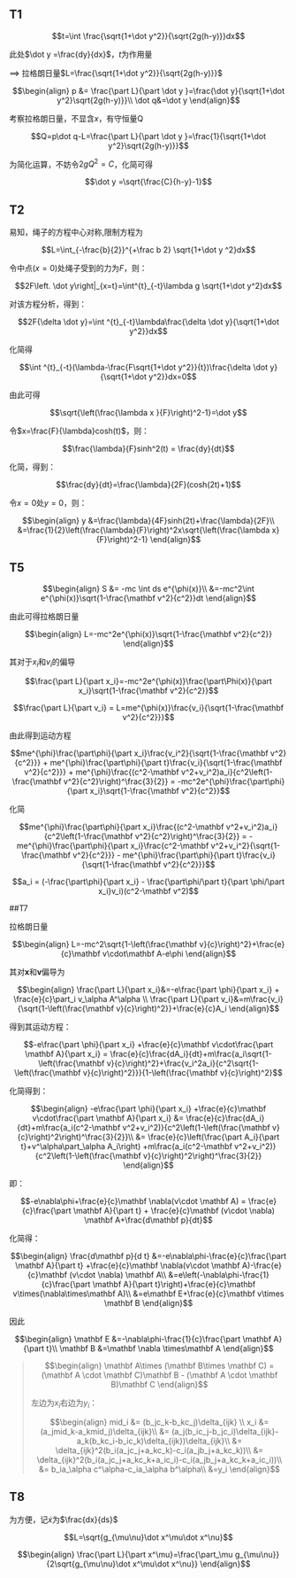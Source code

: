 ## T1

```math
t=\int \frac{\sqrt{1+\dot y^2}}{\sqrt{2g(h-y)}}dx
```

此处$\dot y =\frac{dy}{dx}$，$t$为作用量

$\implies$	拉格朗日量$L=\frac{\sqrt{1+\dot y^2}}{\sqrt{2g(h-y)}}$

```math
\begin{align}
p &= \frac{\part L}{\part \dot y }=\frac{\dot y}{\sqrt{1+\dot y^2}\sqrt{2g(h-y)}}\\
\dot q&=\dot y
\end{align}
```

考察拉格朗日量，不显含$x$，有守恒量Q

```math
Q=p\dot q-L=\frac{\part L}{\part \dot y }=\frac{1}{\sqrt{1+\dot y^2}\sqrt{2g(h-y)}}
```

为简化运算，不妨令$2gQ^2=C$，化简可得

```math
\dot y =\sqrt{\frac{C}{h-y}-1}
```



## T2

易知，绳子的方程中心对称,限制方程为

```math
L=\int_{-\frac{b}{2}}^{+\frac b 2} \sqrt{1+\dot y ^2}dx
```

令中点$(x=0)$处绳子受到的力为$F$，则：

```math
2F\left. \dot y\right|_{x=t}=\int^{t}_{-t}\lambda g \sqrt{1+\dot y^2}dx
```

对该方程分析，得到：

```math
2F{\delta \dot y}=\int ^{t}_{-t}\lambda\frac{\delta \dot y}{\sqrt{1+\dot y^2}}dx
```

化简得

```math
\int ^{t}_{-t}(\lambda-\frac{F\sqrt{1+\dot y^2}}{t})\frac{\delta \dot y}{\sqrt{1+\dot y^2}}dx=0
```

由此可得

```math
\sqrt{\left(\frac{\lambda x }{F}\right)^2-1}=\dot y
```

令$x=\frac{F}{\lambda}cosh(t)$，则：

```math
\frac{\lambda}{F}sinh^2(t) = \frac{dy}{dt}
```

化简，得到：

```math
\frac{dy}{dt}=\frac{\lambda}{2F}(cosh(2t)+1)
```

令$x=0$处$y=0$，则：

```math
\begin{align}
y
&=\frac{\lambda}{4F}sinh(2t)+\frac{\lambda}{2F}\\
&=\frac{1}{2}\left(\frac{\lambda}{F}\right)^2x\sqrt{\left(\frac{\lambda x}{F}\right)^2-1}
\end{align}
```



## T5

```math
\begin{align}
S &= -mc \int ds e^{\phi(x)}\\
  &=-mc^2\int e^{\phi(x)}\sqrt{1-\frac{\mathbf v^2}{c^2}}dt
\end{align}
```

由此可得拉格朗日量

```math
\begin{align}
L=-mc^2e^{\phi(x)}\sqrt{1-\frac{\mathbf v^2}{c^2}}
\end{align}
```

其对于$x_i$和$v_i$的偏导

```math
\frac{\part L}{\part x_i}=-mc^2e^{\phi(x)}\frac{\part\Phi(x)}{\part x_i}\sqrt{1-\frac{\mathbf v^2}{c^2}}
```

```math
\frac{\part L}{\part v_i} = L=me^{\phi(x)}\frac{v_i}{\sqrt{1-\frac{\mathbf v^2}{c^2}}}
```

由此得到运动方程

```math
me^{\phi}\frac{\part\phi}{\part x_i}\frac{v_i^2}{\sqrt{1-\frac{\mathbf v^2}{c^2}}}
+
me^{\phi}\frac{\part\phi}{\part t}\frac{v_i}{\sqrt{1-\frac{\mathbf v^2}{c^2}}}
+
me^{\phi}\frac{(c^2-\mathbf v^2+v_i^2)a_i}{c^2\left(1-\frac{\mathbf v^2}{c^2}\right)^\frac{3}{2}}
=
-mc^2e^{\phi}\frac{\part\phi}{\part x_i}\sqrt{1-\frac{\mathbf v^2}{c^2}}
```

化简

```math
me^{\phi}\frac{\part\phi}{\part x_i}\frac{(c^2-\mathbf v^2+v_i^2)a_i}{c^2\left(1-\frac{\mathbf v^2}{c^2}\right)^\frac{3}{2}}
=
-me^{\phi}\frac{\part\phi}{\part x_i}\frac{c^2-\mathbf v^2+v_i^2}{\sqrt{1-\frac{\mathbf v^2}{c^2}}}
-
me^{\phi}\frac{\part\phi}{\part t}\frac{v_i}{\sqrt{1-\frac{\mathbf v^2}{c^2}}}
```

```math
a_i = (-\frac{\part\phi}{\part x_i} - \frac{\part\phi/\part t}{\part \phi/\part x_i}v_i)(c^2-\mathbf v^2)
```

##T7

拉格朗日量

```math
\begin{align}
L=-mc^2\sqrt{1-\left(\frac{\mathbf v}{c}\right)^2}+\frac{e}{c}\mathbf v\cdot\mathbf A-e\phi
\end{align}
```

其对$\mathbf x$和$\mathbf v$偏导为

```math
\begin{align}
\frac{\part L}{\part x_i}&=-e\frac{\part \phi}{\part x_i}
+
\frac{e}{c}\part_i v_\alpha A^\alpha
\\
\frac{\part L}{\part v_i}&=m\frac{v_i}{\sqrt{1-\left(\frac{\mathbf v}{c}\right)^2}}+\frac{e}{c}A_i
\end{align}
```

得到其运动方程：

```math
-e\frac{\part \phi}{\part x_i}
+\frac{e}{c}\mathbf v\cdot\frac{\part \mathbf A}{\part x_i}
=
\frac{e}{c}\frac{dA_i}{dt}+m\frac{a_i\sqrt{1-\left(\frac{\mathbf v}{c}\right)^2}+\frac{v_i^2a_i}{c^2\sqrt{1-\left(\frac{\mathbf v}{c}\right)^2}}}{1-\left(\frac{\mathbf v}{c}\right)^2}
```

化简得到：

```math
\begin{align}
-e\frac{\part \phi}{\part x_i}
+\frac{e}{c}\mathbf v\cdot\frac{\part \mathbf A}{\part x_i}
&=
\frac{e}{c}\frac{dA_i}{dt}+m\frac{a_i(c^2-\mathbf v^2+v_i^2)}{c^2\left(1-\left(\frac{\mathbf v}{c}\right)^2\right)^\frac{3}{2}}\\
&=
\frac{e}{c}\left(\frac{\part A_i}{\part t}+v^\alpha\part_\alpha A_i\right)

+m\frac{a_i(c^2-\mathbf v^2+v_i^2)}{c^2\left(1-\left(\frac{\mathbf v}{c}\right)^2\right)^\frac{3}{2}}

\end{align}
```

即：

```math
-e\nabla\phi+\frac{e}{c}\mathbf \nabla(v\cdot \mathbf A)
=
\frac{e}{c}\frac{\part \mathbf A}{\part t}
+
\frac{e}{c}\mathbf (v\cdot \nabla) \mathbf A+\frac{d\mathbf p}{dt}
```

化简得：

```math
\begin{align}
\frac{d\mathbf p}{d t}
&=-e\nabla\phi-\frac{e}{c}\frac{\part \mathbf A}{\part t}
+\frac{e}{c}\mathbf \nabla(v\cdot \mathbf A)-\frac{e}{c}\mathbf (v\cdot \nabla) \mathbf A\\
&=e\left(-\nabla\phi-\frac{1}{c}\frac{\part \mathbf A}{\part t}\right)+\frac{e}{c}\mathbf v\times(\nabla\times\mathbf A)\\
&=e\mathbf E+\frac{e}{c}\mathbf v\times \mathbf B
\end{align}
```

因此

```math
\begin{align}
\mathbf E
&=-\nabla\phi-\frac{1}{c}\frac{\part \mathbf A}{\part t}\\
\mathbf B
&=\mathbf \nabla \times\mathbf A
\end{align}
```

> ```math
> \begin{align}
> \mathbf A\times (\mathbf B\times \mathbf C)
> =
> (\mathbf A \cdot \mathbf C)\mathbf B
> -
> (\mathbf A \cdot \mathbf B)\mathbf C
> \end{align}
> ```
>
> 左边为$x_i$右边为$y_i$：
>
> ```math
> \begin{align}
> mid_i
> &=
> (b_jc_k-b_kc_j)\delta_{ijk}
> \\
> x_i 
> &= 
> (a_jmid_k-a_kmid_j)\delta_{ijk}\\
> &=
> (a_j(b_ic_j-b_jc_i)\delta_{ijk}-a_k(b_kc_i-b_ic_k)\delta_{ijk})\delta_{ijk}\\
> &=
> \delta_{ijk}^2(b_i(a_jc_j+a_kc_k)-c_i(a_jb_j+a_kc_k))\\
> &=
> \delta_{ijk}^2(b_i(a_jc_j+a_kc_k+a_ic_i)-c_i(a_jb_j+a_kc_k+a_ic_i))\\
> &=
> b_ia_\alpha c^\alpha-c_ia_\alpha b^\alpha\\
> &=y_i
> \end{align}
> ```

## T8

为方便，记$\dot x$为$\frac{dx}{ds}$

```math
L=\sqrt{g_{\mu\nu}\dot x^\mu\dot x^\nu}
```

```math
\begin{align}
\frac{\part L}{\part x^\mu}=\frac{\part_\mu g_{\mu\nu}}{2\sqrt{g_{\mu\nu}\dot x^\mu\dot x^\nu}}
\end{align}
```




